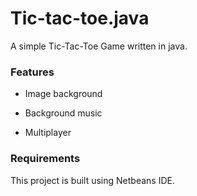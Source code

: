 # Tic-tac-toe.java
A simple Tic-Tac-Toe Game written in java.

### Features
* Image background
* Background music
* Multiplayer

### Requirements
This project is built using Netbeans IDE.